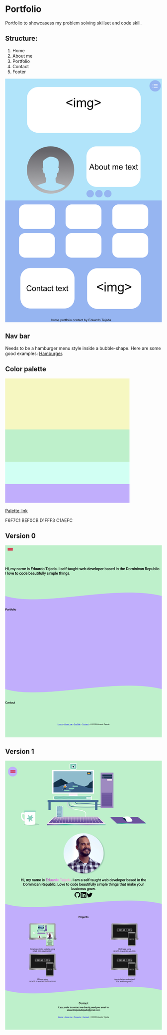 # Portfolio

Portfolio to showcasess my problem solving skillset and code skill.

## Structure:

1. Home
2. About me
3. Portfolio
4. Contact
5. Footer

![Website wireframe](https://github.com/eduardotejeda/Portfolio/blob/portfolioA/Portfolio.png?raw=true)

## Nav bar

Needs to be a hamburger menu style inside a bubble-shape. Here are some good examples: [Hamburger](https://alvarotrigo.com/blog/hamburger-menu-css/).

## Color palette

![Palette](https://github.com/eduardotejeda/Portfolio/blob/main/Color%20Hunt%20Palette.png?raw=true)

[Palette link](https://colorhunt.co/palette/f6f7c1bef0cbd1fff3c1aefc)

F6F7C1
BEF0CB
D1FFF3
C1AEFC

## Version 0

![Who is going:](https://github.com/eduardotejeda/Portfolio/blob/main/portfolio_index%20v0.png)

## Version 1

![Who is going:](https://github.com/eduardotejeda/Portfolio/blob/portfolioA/eduardotejeda.com.png?raw=true)
